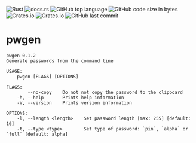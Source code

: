 ![Rust](https://github.com/mdmundo/pwgen/actions/workflows/rust.yml/badge.svg) ![docs.rs](https://img.shields.io/docsrs/pwgen) ![GitHub top language](https://img.shields.io/github/languages/top/mdmundo/pwgen) ![GitHub code size in bytes](https://img.shields.io/github/languages/code-size/mdmundo/pwgen) ![Crates.io](https://img.shields.io/crates/l/pwgen) ![Crates.io](https://img.shields.io/crates/v/pwgen) ![GitHub last commit](https://img.shields.io/github/last-commit/mdmundo/pwgen)

# pwgen

```none
pwgen 0.1.2
Generate passwords from the command line

USAGE:
    pwgen [FLAGS] [OPTIONS]

FLAGS:
        --no-copy    Do not not copy the password to the clipboard
    -h, --help       Prints help information
    -V, --version    Prints version information

OPTIONS:
    -l, --length <length>    Set password length [max: 255] [default: 16]
    -t, --type <type>        Set type of password: `pin`, `alpha` or `full` [default: alpha]
```
